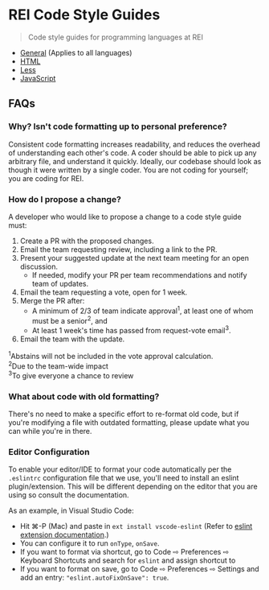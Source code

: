 # REI Code Style Guides

> Code style guides for programming languages at REI

- [General](/docs/general.md) (Applies to all languages)
- [HTML](/docs/html.md)
- [Less](/docs/less.md)
- [JavaScript](/docs/javascript.md)

## FAQs

### Why? Isn't code formatting up to personal preference?

Consistent code formatting increases readability, and reduces the overhead of understanding each other's code. A coder should be able to pick up any arbitrary file, and understand it quickly. Ideally, our codebase should look as though it were written by a single coder. You are not coding for yourself; you are coding for REI.

### How do I propose a change?

A developer who would like to propose a change to a code style guide must:

1. Create a PR with the proposed changes.
1. Email the team requesting review, including a link to the PR.
1. Present your suggested update at the next team meeting for an open discussion.
    - If needed, modify your PR per team recommendations and notify team of updates.
1. Email the team requesting a vote, open for 1 week.
1. Merge the PR after:
    - A minimum of 2/3 of team indicate approval<sup>1</sup>, at least one of whom must be a senior<sup>2</sup>, and
    - At least 1 week's time has passed from request-vote email<sup>3</sup>.
1. Email the team with the update.

<sup>1</sup>Abstains will not be included in the vote approval calculation.<br>
<sup>2</sup>Due to the team-wide impact<br>
<sup>3</sup>To give everyone a chance to review<br>

### What about code with old formatting?

There's no need to make a specific effort to re-format old code, but if you're modifying a file with outdated formatting, please update what you can while you're in there.

### Editor Configuration

To enable your editor/IDE to format your code automatically per the `.eslintrc` configuration file that we use, you'll need to install an eslint plugin/extension. This will be different depending on the editor that you are using so consult the documentation.

As an example, in Visual Studio Code:

  - Hit ⌘-P (Mac) and paste in `ext install vscode-eslint` (Refer to [eslint extension documentation](https://marketplace.visualstudio.com/items?itemName=dbaeumer.vscode-eslint).)
  - You can configure it to run `onType`, `onSave`.
  - If you want to format via shortcut, go to Code ⇨ Preferences ⇨ Keyboard Shortcuts and search for `eslint` and assign shortcut to 
  - If you want to format on save, go to Code ⇨ Preferences ⇨ Settings and add an entry: `"eslint.autoFixOnSave": true`.